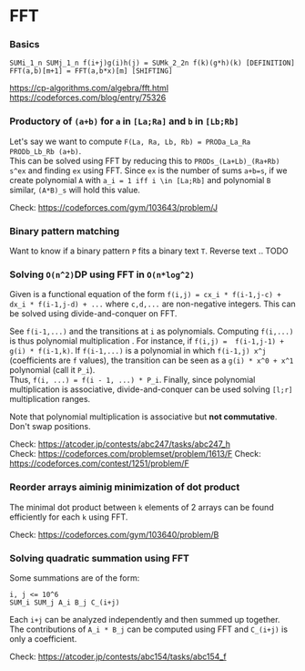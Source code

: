# FFT

### Basics
```
SUMi_1_n SUMj_1_n f(i+j)g(i)h(j) = SUMk_2_2n f(k)(g*h)(k) [DEFINITION]
FFT(a,b)[m+1] = FFT(a,b*x)[m] [SHIFTING]
```
https://cp-algorithms.com/algebra/fft.html  
https://codeforces.com/blog/entry/75326  

### Productory of `(a+b)` for `a` in `[La;Ra]` and `b` in `[Lb;Rb]`
Let's say we want to compute `F(La, Ra, Lb, Rb) = PRODa_La_Ra PRODb_Lb_Rb (a+b)`.  
This can be solved using FFT by reducing this to `PRODs_(La+Lb)_(Ra+Rb) s^ex` and finding `ex` using FFT.
Since `ex` is the number of sums `a+b=s`, if we create polynomial `A` with `a_i = 1 iff i \in [La;Rb]` and polynomial `B` similar,
`(A*B)_s` will hold this value.
  
Check: https://codeforces.com/gym/103643/problem/J

### Binary pattern matching 
Want to know if a binary pattern `P` fits a binary text `T`. Reverse text .. TODO

### Solving `O(n^2)`DP using FFT in `O(n*log^2)`
Given is a functional equation of the form `f(i,j) = cx_i * f(i-1,j-c) + dx_i * f(i-1,j-d) + ...` where `c,d,...` are non-negative integers. This can be solved using divide-and-conquer on FFT.  

See `f(i-1,...)` and the transitions at `i` as polynomials. Computing `f(i,...)` is thus polynomial multiplication . 
For instance, if `f(i,j) =  f(i-1,j-1) + g(i) * f(i-1,k)`.
If `f(i-1,...)` is a polynomial in which `f(i-1,j) x^j` (coefficients are `f` values), the transition can be seen as a `g(i) * x^0 + x^1` polynomial (call it `P_i`).  
Thus, `f(i, ...) = f(i - 1, ...) * P_i`. 
Finally, since polynomial multiplication is associative, divide-and-conquer can be used solving `[l;r]` multiplication ranges.

Note that polynomial multiplication is associative but **not commutative**. Don't swap positions.

Check: https://atcoder.jp/contests/abc247/tasks/abc247_h  
Check: https://codeforces.com/problemset/problem/1613/F
Check: https://codeforces.com/contest/1251/problem/F

### Reorder arrays aiminig minimization of dot product
The minimal dot product between `k` elements of 2 arrays can be found efficiently for each `k` using FFT.
  
Check: https://codeforces.com/gym/103640/problem/B

### Solving quadratic summation using FFT
Some summations are of the form:
```
i, j <= 10^6
SUM_i SUM_j A_i B_j C_(i+j)
```
Each `i+j` can be analyzed independently and then summed up together. 
The contributions of `A_i * B_j` can be computed using FFT and `C_(i+j)` is only a coefficient.

Check: https://atcoder.jp/contests/abc154/tasks/abc154_f


